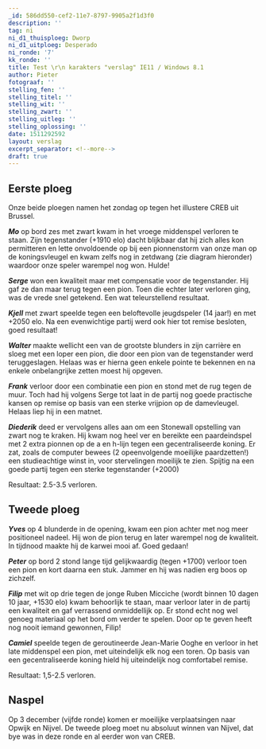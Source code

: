 ```yaml
---
_id: 586dd550-cef2-11e7-8797-9905a2f1d3f0
description: ''
tag: ni
ni_d1_thuisploeg: Dworp
ni_d1_uitploeg: Desperado
ni_ronde: '7'
kk_ronde: ''
title: Test \r\n karakters "verslag" IE11 / Windows 8.1
author: Pieter
fotograaf: ''
stelling_fen: ''
stelling_titel: ''
stelling_wit: ''
stelling_zwart: ''
stelling_uitleg: ''
stelling_oplossing: ''
date: 1511292592
layout: verslag
excerpt_separator: <!--more-->
draft: true
---
```

## Eerste ploeg

Onze beide ploegen namen het zondag op tegen het illustere CREB uit Brussel.

**_Mo_** op bord zes met zwart kwam in het vroege middenspel verloren te staan. Zijn tegenstander (+1910 elo) dacht blijkbaar dat hij zich alles kon permitteren en lette onvoldoende op bij een pionnenstorm van onze man op de koningsvleugel en kwam zelfs nog in zetdwang (zie diagram hieronder) waardoor onze speler warempel nog won. Hulde!<!--more-->

**_Serge_** won een kwaliteit maar met compensatie voor de tegenstander. Hij gaf ze dan maar terug tegen een pion. Toen die echter later verloren ging, was de vrede snel getekend. Een wat teleurstellend resultaat.

**_Kjell_** met zwart speelde tegen een beloftevolle jeugdspeler (14 jaar!) en met +2050 elo. Na een evenwichtige partij werd ook hier tot remise besloten, goed resultaat!

**_Walter_** maakte wellicht een van de grootste blunders in zijn carrière en sloeg met een loper een pion, die door een pion van de tegenstander werd teruggeslagen. Helaas was er hierna geen enkele pointe te bekennen en na enkele onbelangrijke zetten moest hij opgeven.

**_Frank_** verloor door een combinatie een pion en stond met de rug tegen de muur. Toch had hij volgens Serge tot laat in de partij nog goede practische kansen op remise op basis van een sterke vrijpion op de damevleugel. Helaas liep hij in een matnet.

**_Diederik_** deed er vervolgens alles aan om een Stonewall opstelling van zwart nog te kraken. Hij kwam nog heel ver en bereikte een paardeindspel met 2 extra pionnen op de a en h-lijn tegen een gecentraliseerde koning. Er zat, zoals de computer bewees (2 opeenvolgende moeilijke paardzetten!) een studieachtige winst in, voor stervelingen moeilijk te zien. Spijtig na een goede partij tegen een sterke tegenstander (+2000)

Resultaat: 2.5-3.5 verloren.

## Tweede ploeg

**_Yves_** op 4 blunderde in de opening, kwam een pion achter met nog meer positioneel nadeel. Hij won de pion terug en later warempel nog de kwaliteit. In tijdnood maakte hij de karwei mooi af. Goed gedaan!

**_Peter_** op bord 2 stond lange tijd gelijkwaardig (tegen +1700) verloor toen een pion en kort daarna een stuk. Jammer en hij was nadien erg boos op zichzelf.

**_Filip_** met wit op drie tegen de jonge Ruben Micciche (wordt binnen 10 dagen 10 jaar, +1530 elo) kwam behoorlijk te staan, maar verloor later in de partij een kwaliteit en gaf verrassend onmiddellijk op. Er stond echt nog wel genoeg materiaal op het bord om verder te spelen. Door op te geven heeft nog nooit iemand gewonnen, Filip!

**_Camiel_** speelde tegen de geroutineerde Jean-Marie Ooghe en verloor in het late middenspel een pion, met uiteindelijk elk nog een toren. Op basis van een gecentraliseerde koning hield hij uiteindelijk nog comfortabel remise. 

Resultaat: 1,5-2.5 verloren.

## Naspel

Op 3 december (vijfde ronde) komen er moeilijke verplaatsingen naar Opwijk en Nijvel. De tweede ploeg moet nu absoluut winnen van Nijvel, dat bye was in deze ronde en al eerder won van CREB.
